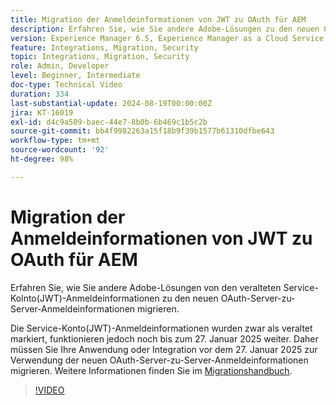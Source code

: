 ```yaml
---
title: Migration der Anmeldeinformationen von JWT zu OAuth für AEM
description: Erfahren Sie, wie Sie andere Adobe-Lösungen zu den neuen OAuth-Server-zu-Server-Anmeldeinformationen migrieren.
version: Experience Manager 6.5, Experience Manager as a Cloud Service
feature: Integrations, Migration, Security
topic: Integrations, Migration, Security
role: Admin, Developer
level: Beginner, Intermediate
doc-type: Technical Video
duration: 334
last-substantial-update: 2024-08-19T00:00:00Z
jira: KT-16019
exl-id: d4c9a509-baec-44e7-8b0b-6b469c1b5c2b
source-git-commit: bb4f9982263a15f18b9f39b1577b61310dfbe643
workflow-type: tm+mt
source-wordcount: '92'
ht-degree: 98%

---
```


# Migration der Anmeldeinformationen von JWT zu OAuth für AEM

Erfahren Sie, wie Sie andere Adobe-Lösungen von den veralteten Service-Kolnto(JWT)-Anmeldeinformationen zu den neuen OAuth-Server-zu-Server-Anmeldeinformationen migrieren.

Die Service-Konto(JWT)-Anmeldeinformationen wurden zwar als veraltet markiert, funktionieren jedoch noch bis zum 27. Januar 2025 weiter. Daher müssen Sie Ihre Anwendung oder Integration vor dem 27. Januar 2025 zur Verwendung der neuen OAuth-Server-zu-Server-Anmeldeinformationen migrieren. Weitere Informationen finden Sie im [Migrationshandbuch](https://developer.adobe.com/developer-console/docs/guides/authentication/ServerToServerAuthentication/migration).


>[!VIDEO](https://video.tv.adobe.com/v/3449247/?learn=on&captions=ger)
